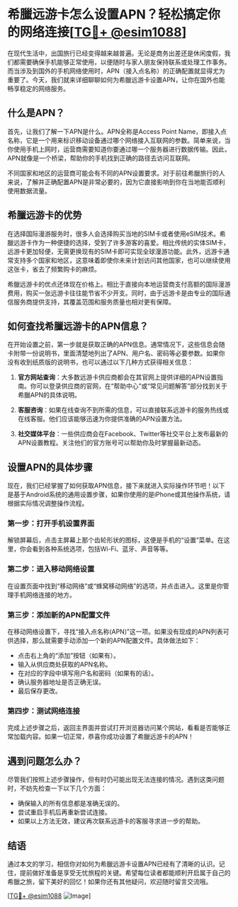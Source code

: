 # 希臘远游卡怎么设置APN？轻松搞定你的网络连接[[TG💪+ @esim1088](https://t.me/s/esim1088)]

在现代生活中，出国旅行已经变得越来越普遍。无论是商务出差还是休闲度假，我们都需要确保手机能够正常使用，以便随时与家人朋友保持联系或处理工作事务。而当涉及到国外的手机网络使用时，APN（接入点名称）的正确配置就显得尤为重要了。今天，我们就来详细聊聊如何为希臘远游卡设置APN，让你在国外也能畅享稳定的网络服务。

## 什么是APN？

首先，让我们了解一下APN是什么。APN全称是Access Point Name，即接入点名称，它是一个用来标识移动设备通过哪个网络接入互联网的参数。简单来说，当你使用手机上网时，运营商需要知道你要通过哪一个服务器进行数据传输。因此，APN就像是一个桥梁，帮助你的手机找到正确的路径去访问互联网。

不同国家和地区的运营商可能会有不同的APN设置要求。对于前往希臘旅行的人来说，了解并正确配置APN是非常必要的，因为它直接影响到你在当地能否顺利使用数据流量。

## 希臘远游卡的优势

在选择国际漫游服务时，很多人会选择购买当地的SIM卡或者使用eSIM技术。希臘远游卡作为一种便捷的选择，受到了许多游客的喜爱。相比传统的实体SIM卡，远游卡更加轻便，无需更换现有的SIM卡即可实现全球漫游功能。此外，远游卡通常支持多个国家和地区，这意味着即使你未来计划访问其他国家，也可以继续使用这张卡，省去了频繁购卡的麻烦。

希臘远游卡的优点还体现在价格上。相比于直接向本地运营商支付高额的国际漫游费用，购买一张远游卡往往能节省不少开支。同时，由于远游卡是由专业的国际通信服务商提供支持，其覆盖范围和服务质量也相对更有保障。

## 如何查找希臘远游卡的APN信息？

在开始设置之前，第一步就是获取正确的APN信息。通常情况下，这些信息会随卡附带一份说明书，里面清楚地列出了APN、用户名、密码等必要参数。如果你没有收到纸质版的说明书，也可以通过以下几种方式获得相关信息：

1. **官方网站查询**：大多数远游卡供应商都会在其官网上提供详细的APN设置指南。你可以登录供应商的官网，在“帮助中心”或“常见问题解答”部分找到关于希臘APN的具体说明。
   
2. **客服咨询**：如果在线查询不到所需的信息，可以直接联系远游卡的服务热线或在线客服。他们应该能够迅速为你提供准确的APN设置方法。

3. **社交媒体平台**：一些供应商会在Facebook、Twitter等社交平台上发布最新的APN设置教程。关注他们的官方账号可以帮助你及时掌握最新动态。

## 设置APN的具体步骤

现在，我们已经掌握了如何获取APN信息，接下来就进入实际操作环节吧！以下是基于Android系统的通用设置步骤，如果你使用的是iPhone或其他操作系统，请根据实际情况调整操作流程。

### 第一步：打开手机设置界面

解锁屏幕后，点击主屏幕上那个齿轮形状的图标，这便是手机的“设置”菜单。在这里，你会看到各种系统选项，包括Wi-Fi、蓝牙、声音等等。

### 第二步：进入移动网络设置

在设置页面中找到“移动网络”或“蜂窝移动网络”的选项，并点击进入。这里是你管理手机网络连接的地方。

### 第三步：添加新的APN配置文件

在移动网络设置下，寻找“接入点名称(APN)”这一项。如果没有现成的APN列表可供选择，那么就需要手动添加一个新的APN配置文件。具体做法如下：

- 点击右上角的“添加”按钮（如果有）。
- 输入从供应商处获取的APN名称。
- 在对应的字段中填写用户名和密码（如果有的话）。
- 确认服务器地址是否正确无误。
- 最后保存更改。

### 第四步：测试网络连接

完成上述步骤之后，返回主界面并尝试打开浏览器访问某个网站，看看是否能够正常加载内容。如果一切正常，恭喜你成功设置了希臘远游卡的APN！

## 遇到问题怎么办？

尽管我们按照上述步骤操作，但有时仍可能出现无法连接的情况。遇到这类问题时，不妨先检查一下以下几个方面：

- 确保输入的所有信息都是准确无误的。
- 尝试重启手机后再重新尝试连接。
- 如果以上方法无效，建议再次联系远游卡的客服寻求进一步的帮助。

## 结语

通过本文的学习，相信你对如何为希臘远游卡设置APN已经有了清晰的认识。记住，提前做好准备是享受无忧旅程的关键。希望每位读者都能顺利开启属于自己的希臘之旅，留下美好的回忆！如果你还有其他疑问，欢迎随时留言交流哦。

[[TG💪+ @esim1088](https://t.me/s/esim1088) ![Image](https://i.postimg.cc/4NQfJmqS/Snipaste-2025-05-13-00-14-12.png)]